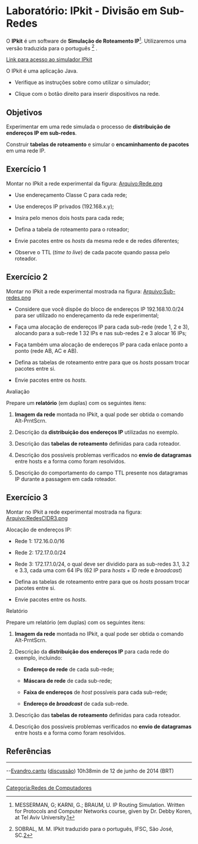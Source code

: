 # Laboratório: IPkit - Divisão em Sub-Redes

O **IPkit** é um software de **Simulação de Roteamento IP**[^1]. Utilizaremos uma versão traduzida para o português [^2] .

[Link para acesso ao simulador IPkit](http://tele.sj.ifsc.edu.br/~msobral/IER/ipkit/)  
O IPkit é uma aplicação Java.

- Verifique as instruções sobre como utilizar o simulador;
- Clique com o botão direito para inserir dispositivos na rede.

## Objetivos

Experimentar em uma rede simulada o processo de **distribuição de endereços IP em sub-redes**.

Construir **tabelas de roteamento** e simular o **encaminhamento de pacotes** em uma rede IP.

## Exercício 1

Montar no IPkit a rede experimental da figura: <a href="Arquivo:Rede.png" class="wikilink" title="Arquivo:Rede.png">Arquivo:Rede.png</a>

- Use endereçamento Classe C para cada rede;
- Use endereços IP privados (192.168.x.y);
- Insira pelo menos dois hosts para cada rede;
- Defina a tabela de roteamento para o roteador;
- Envie pacotes entre os *hosts* da mesma rede e de redes diferentes;
- Observe o TTL (*time to live*) de cada pacote quando passa pelo roteador.

## Exercício 2

Montar no IPkit a rede experimental mostrada na figura: <a href="Arquivo:Sub-redes.png" class="wikilink" title="Arquivo:Sub-redes.png">Arquivo:Sub-redes.png</a>

- Considere que você dispõe do bloco de endereços IP 192.168.10.0/24 para ser utilizado no endereçamento da rede experimental;
- Faça uma alocação de endereços IP para cada sub-rede (rede 1, 2 e 3), alocando para a sub-rede 1 32 IPs e nas sub-redes 2 e 3 alocar 16 IPs;
- Faça também uma alocação de endereços IP para cada enlace ponto a ponto (rede AB, AC e AB).
- Defina as tabelas de roteamento entre para que os *hosts* possam trocar pacotes entre si.
- Envie pacotes entre os *hosts*.

Avaliação  
Prepare um **relatório** (em duplas) com os seguintes itens:

1.  **Imagem da rede** montada no IPkit, a qual pode ser obtida o comando Alt-PrntScrn.
2.  Descrição da **distribuição dos endereços IP** utilizadas no exemplo.
3.  Descrição das **tabelas de roteamento** definidas para cada roteador.
4.  Descrição dos possíveis problemas verificados no **envio de datagramas** entre hosts e a forma como foram resolvidos.
5.  Descrição do comportamento do campo TTL presente nos datagramas IP durante a passagem em cada roteador.

## Exercício 3

Montar no IPkit a rede experimental mostrada na figura: <a href="Arquivo:RedesCIDR3.png" class="wikilink" title="Arquivo:RedesCIDR3.png">Arquivo:RedesCIDR3.png</a>

Alocação de endereços IP:

- Rede 1: 172.16.0.0/16
- Rede 2: 172.17.0.0/24
- Rede 3: 172.17.1.0/24, o qual deve ser dividido para as sub-redes 3.1, 3.2 e 3.3, cada uma com 64 IPs (62 IP para *hosts* + ID rede e *broadcast*)
- Defina as tabelas de roteamento entre para que os *hosts* possam trocar pacotes entre si.
- Envie pacotes entre os *hosts*.

Relatório  
Prepare um relatório (em duplas) com os seguintes itens:

1.  **Imagem da rede** montada no IPkit, a qual pode ser obtida o comando Alt-PrntScrn.
2.  Descrição da **distribuição dos endereços IP** para cada rede do exemplo, incluindo:
    - **Endereço de rede** de cada sub-rede;
    - **Máscara de rede** de cada sub-rede;
    - **Faixa de endereços** de *host* possíveis para cada sub-rede;
    - **Endereço de *broadcast*** de cada sub-rede.
3.  Descrição das **tabelas de roteamento** definidas para cada roteador.
4.  Descrição dos possíveis problemas verificados no **envio de datagramas** entre hosts e a forma como foram resolvidos.

## Referências

<references />

------------------------------------------------------------------------

--<a href="Usuário:Evandro.cantu" class="wikilink" title="Evandro.cantu">Evandro.cantu</a> (<a href="Usuário_Discussão:Evandro.cantu" class="wikilink" title="discussão">discussão</a>) 10h38min de 12 de junho de 2014 (BRT)

------------------------------------------------------------------------

<a href="Categoria:Redes_de_Computadores" class="wikilink" title="Categoria:Redes de Computadores">Categoria:Redes de Computadores</a>

[^1]: MESSERMAN, G; KARNI, G.; BRAUM, U. IP Routing Simulation. Written for Protocols and Computer Networks course, given by Dr. Debby Koren, at Tel Aviv University.[1](http://cisx1.uma.maine.edu/~wbackman/cis341/sims/ip/ip.html)

[^2]: SOBRAL, M. M. IPkit traduzido para o português, IFSC, São José, SC.[2](http://tele.sj.ifsc.edu.br/~msobral/IER/ipkit/)

